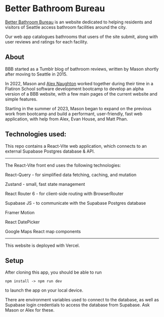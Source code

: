 # Better Bathroom Bureau

[Better Bathroom Bureau](https://betterbathroombureau.org) is an website dedicated to helping residents and visitors of Seattle access bathroom facilities around the city.

Our web app catalogues bathrooms that users of the site submit, along with user reviews and ratings for each facility.

## About

BBB started as a Tumblr blog of bathroom reviews, written by Mason shortly after moving to Seattle in 2015. 

In 2022, Mason and [Alex Naughton](https://lexdotcom.com) worked together during their time in a Flatiron School software development bootcamp to develop an alpha version of a BBB website, with a few main pages of the current website and simple features. 

Starting in the summer of 2023, Mason began to expand on the previous work from bootcamp and build a performant, user-friendly, fast web application, with help from Alex, Evan House, and Matt Phan.

## Technologies used:

This repo contains a React-Vite web application, which connects to an external Supabase Postgres database & API.

-----

The React-Vite front end uses the following technologies:

React-Query - for simplified data fetching, caching, and mutation

Zustand - small, fast state management

React Router 6 - for client-side routing with BrowserRouter

Supabase JS - to communicate with the Supabase Postgres database 

Framer Motion

React DatePicker

Google Maps React map components

-----

This website is deployed with Vercel.

## Setup

After cloning this app, you should be able to run 

`
npm install ->
npm run dev
`

to launch the app on your local device.

There are environment variables used to connect to the database, as well as Supabase login credentials to access the database from Supabase. Ask Mason or Alex for these.
